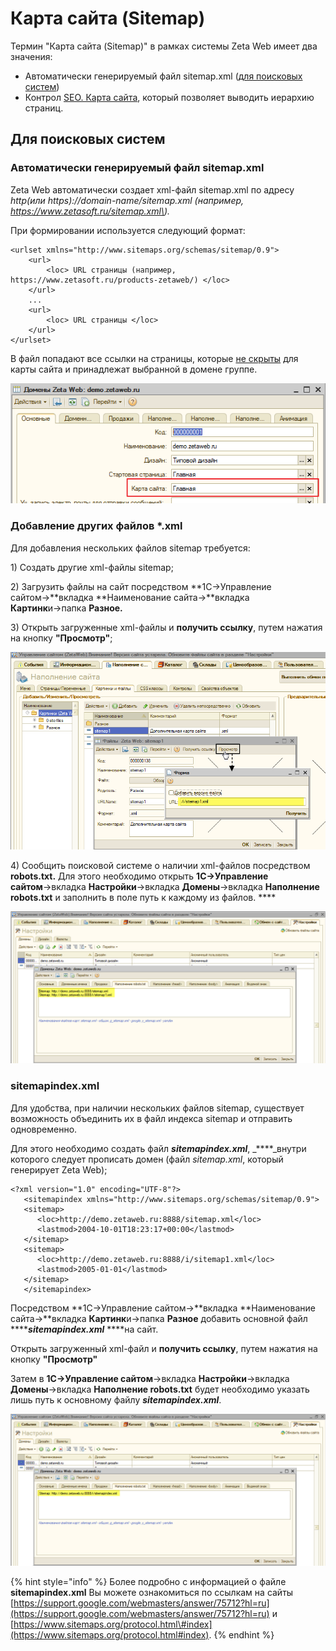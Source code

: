 # Карта сайта \(Sitemap\)

Термин "Карта сайта \(Sitemap\)" в рамках системы Zeta Web имеет два значения:

* Автоматически генерируемый файл sitemap.xml \([для поисковых систем](https://ru.wikipedia.org/wiki/Sitemaps)\)
* Контрол [SEO. Карта сайта](../../tekhnicheskaya-dokumentaciya/opisanie-kontrolov/5-seo/seo-karta-saita.md), который позволяет выводить иерархию страниц.

## Для поисковых систем

### Автоматически генерируемый файл sitemap.xml

Zeta Web автоматически создает xml-файл sitemap.xml по адресу _http\(или https\)://domain-name/sitemap.xml \(например, https://www.zetasoft.ru/sitemap.xml\)._

При формировании используется следующий формат:

```markup
<urlset xmlns="http://www.sitemaps.org/schemas/sitemap/0.9">
    <url>
        <loc> URL страницы (например, https://www.zetasoft.ru/products-zetaweb/) </loc>
    </url>
    ...
    <url>
        <loc> URL страницы </loc>
    </url>
</urlset>
```

В файл попадают все ссылки на страницы, которые [не скрыты](../menyu-karty-ssylki/dobavlenie-stranicy-v-kartu-saita.md#skryvat-ili-otobrazhat) для карты сайта и принадлежат выбранной в домене группе.

![](../../.gitbook/assets/image%20%28223%29.png)

### Добавление других файлов \*.xml

Для добавления нескольких файлов sitemap требуется:

1\) Создать другие xml-файлы sitemap;

2\) Загрузить файлы на сайт посредством **1С→Управление сайтом→**вкладка **Наименование сайта→**вкладка **Картинк**и→папка **Разное.**

3\) Открыть загруженные xml-файлы и **получить ссылку**, путем нажатия на кнопку **"Просмотр"**;

![](../../.gitbook/assets/image-7%20%281%29.png)

4\) Сообщить поисковой системе о наличии xml-файлов посредством **robots.txt.** Для этого необходимо открыть **1С→Управление сайтом**→вкладка **Настройки**→вкладка **Домены**→вкладка **Наполнение robots.txt** и заполнить в поле путь к каждому из файлов. ****

![](../../.gitbook/assets/image-6%20%281%29.png)

### **sitemapindex.xml**

Для удобства, при наличии нескольких файлов sitemap, существует возможность объединить их в файл индекса sitemap и отправить одновременно. 

Для этого необходимо создать файл _**sitemapindex.xml**_, _****_внутри которого следует прописать домен \(файл _sitemap.xml_, который генерирует Zeta Web\);

```text
<?xml version="1.0" encoding="UTF-8"?>
   <sitemapindex xmlns="http://www.sitemaps.org/schemas/sitemap/0.9">
   <sitemap>
      <loc>http://demo.zetaweb.ru:8888/sitemap.xml</loc>
      <lastmod>2004-10-01T18:23:17+00:00</lastmod>
   </sitemap>
   <sitemap>
      <loc>http://demo.zetaweb.ru:8888/i/sitemap1.xml</loc>
      <lastmod>2005-01-01</lastmod>
   </sitemap>
   </sitemapindex>
```

Посредством **1С→Управление сайтом→**вкладка **Наименование сайта→**вкладка **Картинк**и→папка **Разное** добавить основной файл ****_**sitemapindex.xml**_ ****на сайт. 

Открыть загруженный xml-файл и **получить ссылку**, путем нажатия на кнопку **"Просмотр"**

Затем в **1С→Управление сайтом**→вкладка **Настройки**→вкладка **Домены**→вкладка **Наполнение robots.txt**  будет необходимо указать лишь путь к основному файлу _**sitemapindex.xml**_.

![](../../.gitbook/assets/image-2%20%281%29.png)

{% hint style="info" %}
Более подробно с информацией о файле **sitemapindex.xml** Вы можете ознакомиться по ссылкам на сайты [https://support.google.com/webmasters/answer/75712?hl=ru](https://support.google.com/webmasters/answer/75712?hl=ru) и [https://www.sitemaps.org/protocol.html\#index](https://www.sitemaps.org/protocol.html#index).
{% endhint %}



